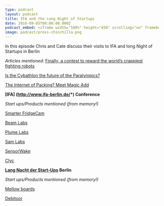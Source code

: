 ```yaml
---
type: podcast
layout: podcast
title: IFA and the Long Night of Startups
date: 2016-09-05T00:00:00.000Z
podcast_embed: <iframe width="100%" height="450" scrolling="no" frameborder="no" src="https://w.soundcloud.com/player/?url=https%3A//api.soundcloud.com/tracks/281384350&amp;auto_play=false&amp;hide_related=false&amp;show_comments=true&amp;show_user=true&amp;show_reposts=false&amp;visual=true"></iframe>
image: podcast/press-chinchilla.png
---
```


In this episode Chris and Cate discuss their visits to IFA and long Night of Startups in Berlin

*Articles mentioned:*
[Finally, a contest to reward the world’s crappiest fighting robots](http://readwrite.com/2016/09/01/hebocon-contest-to-reward-the-worlds-crappiest-fighting-robots-pl4/)

[Is the Cybathlon the future of the Paralympics?](http://readwrite.com/2016/08/28/cyborg-olympics-future-paralympics-hl1/)

[The Internet of Packing? Meet Magic Add](http://readwrite.com/2016/05/06/the-internet-of-packaging-meet-magic-add-pl1/)

**[IFA] (http://www.ifa-berlin.de/*) Conference**

*Start ups/Products mentioned (from memory!)*

[Smarter FridgeCam](http://fridgecam.squarespace.com/#details-1)

[Beam Labs](http://beamlabsinc.com/)

[Plume Labs](https://plumelabs.com/en/)

[Sam Labs](https://www.samlabs.com/?exp1&utm_expid=91001785-16.rbwOEdgKR4KqBMV205AWSw.1&utm_referrer=https%3A%2F%2Fwww.google.de%2F)

[SensorWake](https://sensorwake.com/)

[Clyc](http://www.justclyc.com/)

**[Lang Nacht der Start-Ups](http://www.startupnight.de/) Berlin**

*Start ups/Products mentioned (from memory!)*

[Mellow boards](http://www.mellowboards.com/)

[Debitoor](https://debitoor.de/)
